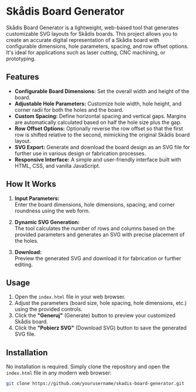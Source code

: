 # Skådis Board Generator

Skådis Board Generator is a lightweight, web-based tool that generates customizable SVG layouts for Skådis boards. This project allows you to create an accurate digital representation of a Skådis board with configurable dimensions, hole parameters, spacing, and row offset options. It's ideal for applications such as laser cutting, CNC machining, or prototyping.

## Features

- **Configurable Board Dimensions:** Set the overall width and height of the board.
- **Adjustable Hole Parameters:** Customize hole width, hole height, and corner radii for both the holes and the board.
- **Custom Spacing:** Define horizontal spacing and vertical gaps. Margins are automatically calculated based on half the hole size plus the gap.
- **Row Offset Options:** Optionally reverse the row offset so that the first row is shifted relative to the second, mimicking the original Skådis board layout.
- **SVG Export:** Generate and download the board design as an SVG file for further use in various design or fabrication processes.
- **Responsive Interface:** A simple and user-friendly interface built with HTML, CSS, and vanilla JavaScript.

## How It Works

1. **Input Parameters:**  
   Enter the board dimensions, hole dimensions, spacing, and corner roundness using the web form.

2. **Dynamic SVG Generation:**  
   The tool calculates the number of rows and columns based on the provided parameters and generates an SVG with precise placement of the holes.

3. **Download:**  
   Preview the generated SVG and download it for fabrication or further editing.

## Usage

1. Open the `index.html` file in your web browser.
2. Adjust the parameters (board size, hole spacing, hole dimensions, etc.) using the provided controls.
3. Click the **"Generuj"** (Generate) button to preview your customized Skådis board.
4. Click the **"Pobierz SVG"** (Download SVG) button to save the generated SVG file.

## Installation

No installation is required. Simply clone the repository and open the `index.html` file in any modern web browser:

```bash
git clone https://github.com/yourusername/skadis-board-generator.git
